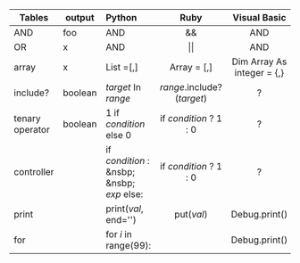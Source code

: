 | Tables   |output|      Python      |  Ruby | Visual Basic|
|----------|---|:-------------|:------:|:------:|
| AND |foo|  AND | && | AND | 
| OR |x|  AND | \|\| | AND | 
| array |x|    List =[,]  |   Array = [,] | Dim Array As integer = {,} |
| include? |boolean| _target_ In _range_ |    _range_.include? (_target_) | ?|
| tenary operator |boolean| 1 if _condition_ else 0 |    if _condition_ ? 1 : 0 | ?|
| controller || if _condition_ : <br> &nsbp; &nsbp; _exp_  else: |    if _condition_ ? 1 : 0 | ?|
| print || print(_val_, end='') |    put(_val_) | Debug.print() |
| for || for _i_ in range(99):<br> |    | Debug.print() |

